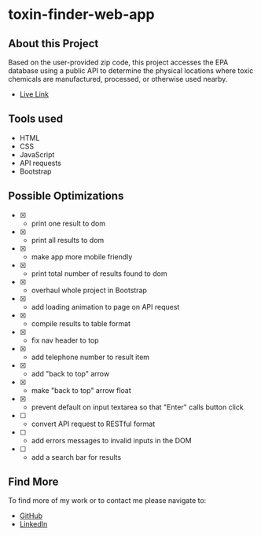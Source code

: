 ﻿# toxin-finder-web-app

## About this Project
Based on the user-provided zip code, this project accesses the EPA database using a public API to determine the physical locations where toxic chemicals are manufactured, processed, or otherwise used nearby.
-  [Live Link](https://toxin-finder.netlify.app/)

## Tools used

- HTML
- CSS
- JavaScript
- API requests
- Bootstrap

## Possible Optimizations

- [X] - print one result to dom
- [x] - print all results to dom
- [x] - make app more mobile friendly
- [X] - print total number of results found to dom
- [X] - overhaul whole project in Bootstrap
- [X] - add loading animation to page on API request
- [X] - compile results to table format
- [X] - fix nav header to top
- [X] - add telephone number to result item
- [X] - add "back to top" arrow
- [X] - make "back to top" arrow float
- [X] - prevent default on input textarea so that "Enter" calls button click
- [ ] - convert API request to RESTful format
- [ ] - add errors messages to invalid inputs in the DOM
- [ ] - add a search bar for results

## Find More

To find more of my work or to contact me please navigate to:

- [GitHub](https://github.com/jonahollis)
- [LinkedIn](https://www.linkedin.com/in/jonah-hollis/)
